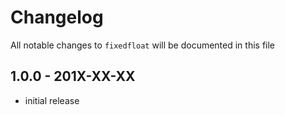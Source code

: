 # Changelog

All notable changes to `fixedfloat` will be documented in this file

## 1.0.0 - 201X-XX-XX

- initial release
